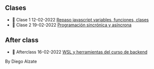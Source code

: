 ## Clases

- :muscle: Clase 1 12-02-2022 [Repaso javascript variables, funciones, clases](https://coderhouse.zoom.us/rec/share/I_aiC9TRxsQuwOtYB-PxjNN-U1DrSXl-dk6f-hltkYmluKY9RKIHD1vyN9QCBKAu._h-FrFOZw1WNNw7L?startTime=1644671156000)
- :muscle: Clase 2 19-02-2022 [Programación sincrónica y asíncrona](https://coderhouse.zoom.us/rec/share/pnnVuL3IU55etqgfsemP5FMk3Tr0Cv3uQixhayGAeCa-A4pMKwF2-KDpchJpNDeH.YiGySN7MOl92W4fs?startTime=1645275706000)

## After class

- :rocket: Afterclass 16-02-2022 [WSL y herramientas del curso de backend](https://coderhouse.zoom.us/rec/share/CqstPlyX6xLtaXSW_1DH0u-nzr2xlYLb1Ls0g6P1vP49X7EP1G407EOdUacKqg2P.9auuRw-33oNbPLK1?startTime=1645052539000)

By Diego Alzate